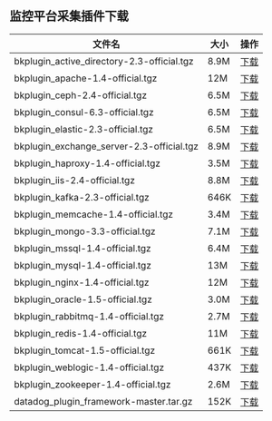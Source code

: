 ## 监控平台采集插件下载

| 文件名                                     |  大小 |  操作  |
| -------------------------------------------| ---- | -------|
| bkplugin_active_directory-2.3-official.tgz | 8.9M | [下载](https://bktencent-1252002024.file.myqcloud.com/bkplugin_active_directory-2.3-official.tgz) |             
| bkplugin_apache-1.4-official.tgz           |  12M | [下载](https://bktencent-1252002024.file.myqcloud.com/bkplugin_apache-1.4-official.tgz) |   
| bkplugin_ceph-2.4-official.tgz             | 6.5M | [下载](https://bktencent-1252002024.file.myqcloud.com/bkplugin_ceph-2.4-official.tgz) | 
| bkplugin_consul-6.3-official.tgz           | 6.5M | [下载](https://bktencent-1252002024.file.myqcloud.com/bkplugin_consul-6.3-official.tgz) |   
| bkplugin_elastic-2.3-official.tgz          | 6.5M | [下载](https://bktencent-1252002024.file.myqcloud.com/bkplugin_elastic-2.3-official.tgz) |    
| bkplugin_exchange_server-2.3-official.tgz  | 8.9M | [下载](https://bktencent-1252002024.file.myqcloud.com/bkplugin_exchange_server-2.3-official.tgz) |            
| bkplugin_haproxy-1.4-official.tgz          | 3.5M | [下载](https://bktencent-1252002024.file.myqcloud.com/bkplugin_haproxy-1.4-official.tgz) |    
| bkplugin_iis-2.4-official.tgz              | 8.8M | [下载](https://bktencent-1252002024.file.myqcloud.com/bkplugin_iis-2.4-official.tgz) |
| bkplugin_kafka-2.3-official.tgz            | 646K | [下载](https://bktencent-1252002024.file.myqcloud.com/bkplugin_kafka-2.3-official.tgz) |  
| bkplugin_memcache-1.4-official.tgz         | 3.4M | [下载](https://bktencent-1252002024.file.myqcloud.com/bkplugin_memcache-1.4-official.tgz) |     
| bkplugin_mongo-3.3-official.tgz            | 7.1M | [下载](https://bktencent-1252002024.file.myqcloud.com/bkplugin_mongo-3.3-official.tgz) |  
| bkplugin_mssql-1.4-official.tgz            | 6.4M | [下载](https://bktencent-1252002024.file.myqcloud.com/bkplugin_mssql-1.4-official.tgz) |  
| bkplugin_mysql-1.4-official.tgz            |  13M | [下载](https://bktencent-1252002024.file.myqcloud.com/bkplugin_mysql-1.4-official.tgz) |  
| bkplugin_nginx-1.4-official.tgz            |  12M | [下载](https://bktencent-1252002024.file.myqcloud.com/bkplugin_nginx-1.4-official.tgz) |  
| bkplugin_oracle-1.5-official.tgz           | 3.0M | [下载](https://bktencent-1252002024.file.myqcloud.com/bkplugin_oracle-1.5-official.tgz) |   
| bkplugin_rabbitmq-1.4-official.tgz         | 2.7M | [下载](https://bktencent-1252002024.file.myqcloud.com/bkplugin_rabbitmq-1.4-official.tgz) |     
| bkplugin_redis-1.4-official.tgz            |  11M | [下载](https://bktencent-1252002024.file.myqcloud.com/bkplugin_redis-1.4-official.tgz) |  
| bkplugin_tomcat-1.5-official.tgz           | 661K | [下载](https://bktencent-1252002024.file.myqcloud.com/bkplugin_tomcat-1.5-official.tgz) |   
| bkplugin_weblogic-1.4-official.tgz         | 437K | [下载](https://bktencent-1252002024.file.myqcloud.com/bkplugin_weblogic-1.4-official.tgz) |     
| bkplugin_zookeeper-1.4-official.tgz        | 2.6M | [下载](https://bktencent-1252002024.file.myqcloud.com/bkplugin_zookeeper-1.4-official.tgz) |      
| datadog_plugin_framework-master.tar.gz     | 152K | [下载](https://bktencent-1252002024.file.myqcloud.com/datadog_plugin_framework-master.tar.gz) |

